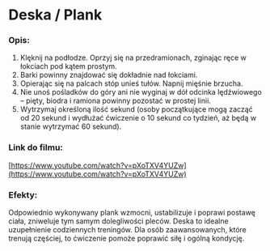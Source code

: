 # Deska / Plank

### Opis:
1. Klęknij na podłodze. Oprzyj się na przedramionach, zginając ręce w łokciach pod kątem prostym.
2. Barki powinny znajdować się dokładnie nad łokciami.
3. Opierając się na palcach stóp unieś tułów. Napnij mięśnie brzucha.
4. Nie unoś pośladków do góry ani nie wyginaj w dół odcinka lędźwiowego – pięty, biodra i ramiona powinny pozostać w prostej linii.
5. Wytrzymaj określoną ilość sekund (osoby początkujące mogą zacząć od 20 sekund i wydłużać ćwiczenie o 10 sekund co tydzień, aż będą w stanie wytrzymać 60 sekund).

### Link do filmu:
[https://www.youtube.com/watch?v=pXoTXV4YUZw](https://www.youtube.com/watch?v=pXoTXV4YUZw)

### Efekty:
Odpowiednio wykonywany plank wzmocni, ustabilizuje i poprawi postawę ciała, zniweluje tym samym dolegliwości pleców. Deska to idealne uzupełnienie codziennych treningów. Dla osób zaawansowanych, które trenują częściej, to ćwiczenie pomoże poprawić siłę i ogólną kondycję.
